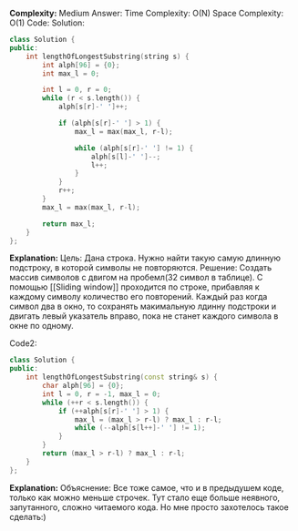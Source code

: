 **Complexity:** Medium
Answer:
	Time Complexity: O(N)
	Space Complexity: O(1)
Code:
Solution:
```cpp
class Solution {
public:
    int lengthOfLongestSubstring(string s) {
        int alph[96] = {0};
        int max_l = 0;

        int l = 0, r = 0;
        while (r < s.length()) {
            alph[s[r]-' ']++;

            if (alph[s[r]-' '] > 1) {
                max_l = max(max_l, r-l);

                while (alph[s[r]-' '] != 1) {
                    alph[s[l]-' ']--;
                    l++;
                }
            }
            r++;
        }
        max_l = max(max_l, r-l);

        return max_l;
    }
};
```
**Explanation:**
	Цель: Дана строка. Нужно найти такую самую длинную подстроку, в которой символы не повторяются.
	Решение: Создать массив символов с двигом на пробемл(32 символ в таблице).
	С помощью [[Sliding window]]  проходится по строке, прибавляя к каждому символу количество его повторений. Каждый раз когда символ два в окно, то сохранять макимальную лдинну подстроки и двигать левый указатель вправо, пока не станет каждого символа в окне по одному.

Code2:
```cpp
class Solution {
public:
	int lengthOfLongestSubstring(const string& s) {
		char alph[96] = {0};
		int l = 0, r = -1, max_l = 0;
		while (++r < s.length()) {
			if (++alph[s[r]-' '] > 1) {
				max_l = (max_l > r-l) ? max_l : r-l;
				while (--alph[s[l++]-' '] != 1);
			}
		}
		return (max_l > r-l) ? max_l : r-l;
	}
};
```
**Explanation:**
	Объяснение: Все тоже самое, что и в предыдушем коде, только как можно меньше строчек.
	Тут стало еще больше неявного, запутанного, сложно читаемого кода. Но мне просто захотелось такое сделать:)
